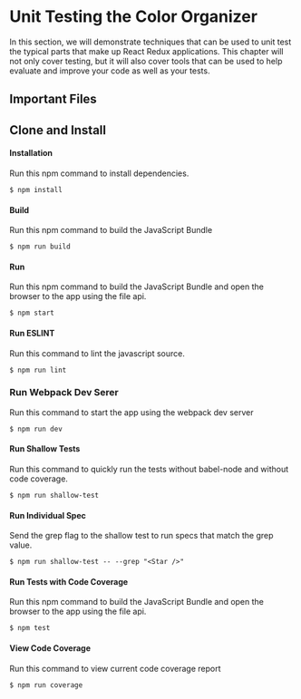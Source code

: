 Unit Testing the Color Organizer
=====================
In this section, we will demonstrate techniques that can be used to unit test the typical parts that make up React 
Redux applications. This chapter will not only cover testing, but it will also cover tools that can be used to help 
evaluate and improve your code as well as your tests.

Important Files
-------------




Clone and Install
-------------

#### Installation
Run this npm command to install dependencies.
```
$ npm install
```

#### Build
Run this npm command to build the JavaScript Bundle
```
$ npm run build
```

#### Run
Run this npm command to build the JavaScript Bundle and open the browser to the app using the file api.
```
$ npm start
```

#### Run ESLINT
Run this command to lint the javascript source.
```
$ npm run lint
```

### Run Webpack Dev Serer
Run this command to start the app using the webpack dev server
```
$ npm run dev
```

#### Run Shallow Tests
Run this command to quickly run the tests without babel-node and without code coverage.
```
$ npm run shallow-test
```

#### Run Individual Spec
Send the grep flag to the shallow test to run specs that match the grep value.
```
$ npm run shallow-test -- --grep "<Star />"
```

#### Run Tests with Code Coverage
Run this npm command to build the JavaScript Bundle and open the browser to the app using the file api.
```
$ npm test
```

#### View Code Coverage
Run this command to view current code coverage report
```
$ npm run coverage
```